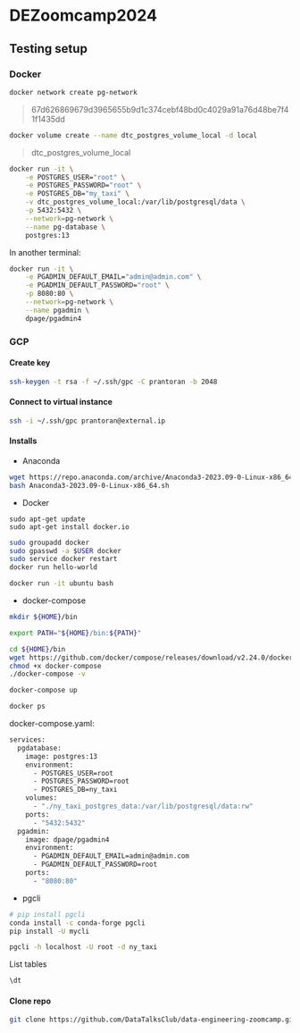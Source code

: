 # DEZoomcamp2024


## Testing setup
### Docker
```bash
docker network create pg-network
```
> 67d626869679d3965655b9d1c374cebf48bd0c4029a91a76d48be7f41f1435dd

```bash
docker volume create --name dtc_postgres_volume_local -d local
```
> dtc_postgres_volume_local

```bash
docker run -it \
    -e POSTGRES_USER="root" \
    -e POSTGRES_PASSWORD="root" \
    -e POSTGRES_DB="my_taxi" \
    -v dtc_postgres_volume_local:/var/lib/postgresql/data \
    -p 5432:5432 \
    --network=pg-network \
    --name pg-database \
    postgres:13
```
In another terminal:
```bash
docker run -it \
    -e PGADMIN_DEFAULT_EMAIL="admin@admin.com" \
    -e PGADMIN_DEFAULT_PASSWORD="root" \
    -p 8080:80 \
    --network=pg-network \
    --name pgadmin \
    dpage/pgadmin4 
```




### GCP
#### Create key
```bash
ssh-keygen -t rsa -f ~/.ssh/gpc -C prantoran -b 2048 
```
#### Connect to virtual instance
```bash
ssh -i ~/.ssh/gpc prantoran@external.ip
```
#### Installs
- Anaconda
```bash
wget https://repo.anaconda.com/archive/Anaconda3-2023.09-0-Linux-x86_64.sh
bash Anaconda3-2023.09-0-Linux-x86_64.sh
```
- Docker
```
sudo apt-get update
sudo apt-get install docker.io
```

```bash
sudo groupadd docker
sudo gpasswd -a $USER docker
sudo service docker restart
docker run hello-world
```
```bash
docker run -it ubuntu bash
```
- docker-compose
```bash
mkdir ${HOME}/bin
```
```bash
export PATH="${HOME}/bin:${PATH}"
```
```bash
cd ${HOME}/bin
wget https://github.com/docker/compose/releases/download/v2.24.0/docker-compose-linux-x86_64 -O docker-compose
chmod +x docker-compose
./docker-compose -v
```
```bash
docker-compose up
```
```bash
docker ps
```
docker-compose.yaml:
```bash
services:
  pgdatabase:
    image: postgres:13
    environment:
      - POSTGRES_USER=root
      - POSTGRES_PASSWORD=root
      - POSTGRES_DB=ny_taxi
    volumes:
      - "./ny_taxi_postgres_data:/var/lib/postgresql/data:rw"
    ports:
      - "5432:5432"
  pgadmin:
    image: dpage/pgadmin4
    environment:
      - PGADMIN_DEFAULT_EMAIL=admin@admin.com
      - PGADMIN_DEFAULT_PASSWORD=root
    ports:
      - "8080:80"
```


- pgcli
```bash
# pip install pgcli
conda install -c conda-forge pgcli
pip install -U mycli
```
```bash
pgcli -h localhost -U root -d ny_taxi
```
List tables
```bash
\dt
```
#### Clone repo
```bash
git clone https://github.com/DataTalksClub/data-engineering-zoomcamp.git
```